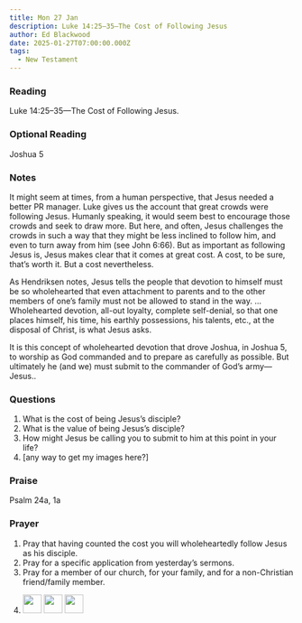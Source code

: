 ```yaml
---
title: Mon 27 Jan
description: Luke 14:25–35—The Cost of Following Jesus
author: Ed Blackwood
date: 2025-01-27T07:00:00.000Z
tags:
  - New Testament
---
```

### Reading

Luke 14:25–35—The Cost of Following Jesus.

### O﻿ptional Reading

Joshua 5

### Notes

It might seem at times, from a human perspective, that Jesus needed a better PR manager. Luke gives us the account that great crowds were following Jesus. Humanly speaking, it would seem best to encourage those crowds and seek to draw more. But here, and often, Jesus challenges the crowds in such a way that they might be less inclined to follow him, and even to turn away from him (see John 6:66). But as important as following Jesus is, Jesus makes clear that it comes at great cost. A cost, to be sure, that’s worth it. But a cost nevertheless.

As Hendriksen notes, Jesus tells the people that devotion to himself must be so wholehearted that even attachment to parents and to the other members of one’s family must not be allowed to stand in the way. … Wholehearted devotion, all-out loyalty, complete self-denial, so that one places himself, his time, his earthly possessions, his talents, etc., at the disposal of Christ, is what Jesus asks.

It is this concept of wholehearted devotion that drove Joshua, in Joshua 5, to worship as God commanded and to prepare as carefully as possible. But ultimately he (and we) must submit to the commander of God’s army—Jesus..

### Questions

1. What is the cost of being Jesus’s disciple?
2. What is the value of being Jesus’s disciple?
3. How might Jesus be calling you to submit to him at this point in your life?
4. \[﻿any way to get my images here?]

### Praise

P﻿salm 24a, 1a

### Prayer

1. Pray that having counted the cost you will wholeheartedly follow Jesus as his disciple.
2. Pray for a specific application from yesterday’s sermons.
3. Pray for a member of our church, for your family, and for a non-Christian friend/family member.
4. <p><img src="/static/img/family_worship_study_ed-copy_page_1.png" width="33" height = "33"> <img src="/static/img/family_worship_study_ed-copy_page_2.png" width="33" height = "33"> <img src="/static/img/family_worship_study_ed-copy_page_3.png" width="33" height = "33"> </p>